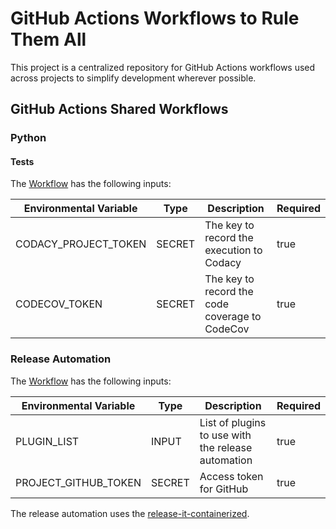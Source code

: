 # GitHub Actions Workflows to Rule Them All

This project is a centralized repository for GitHub Actions workflows used across projects to simplify development wherever possible.

## GitHub Actions Shared Workflows

### Python

#### Tests

The [Workflow](./.github/workflows/shared-python-tests.yml) has the following inputs:

| Environmental Variable | Type   | Description                                    | Required |
| ---------------------- | ------ | ---------------------------------------------- | -------- |
| CODACY_PROJECT_TOKEN   | SECRET | The key to record the execution to Codacy      | true     |
| CODECOV_TOKEN          | SECRET | The key to record the code coverage to CodeCov | true     |

### Release Automation

The [Workflow](./.github/workflows/shared-release-automation.yml) has the following inputs:

| Environmental Variable | Type   | Description                                        | Required |
| ---------------------- | ------ | -------------------------------------------------- | -------- |
| PLUGIN_LIST            | INPUT  | List of plugins to use with the release automation | true     |
| PROJECT_GITHUB_TOKEN   | SECRET | Access token for GitHub                            | true     |

The release automation uses the [release-it-containerized](https://github.com/juancarlosjr97/release-it-containerized).

